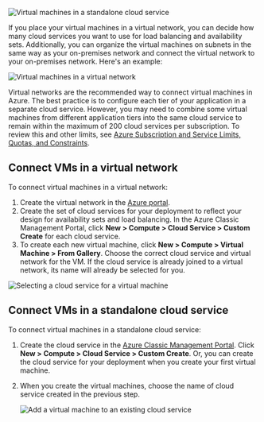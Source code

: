 

![Virtual machines in a standalone cloud service](./media/virtual-machines-common-classic-connect-vms/CloudServiceExample.png)

If you place your virtual machines in a virtual network, you can decide how many cloud services you want to use for load balancing and availability sets. Additionally, you can organize the virtual machines on subnets in the same way as your on-premises network and connect the virtual network to your on-premises network. Here's an example:

![Virtual machines in a virtual network](./media/virtual-machines-common-classic-connect-vms/VirtualNetworkExample.png)

Virtual networks are the recommended way to connect virtual machines in Azure. The best practice is to configure each tier of your application in a separate cloud service. However, you may need to combine some virtual machines from different application tiers into the same cloud service to remain within the maximum of 200 cloud services per subscription. To review this and other limits, see [Azure Subscription and Service Limits, Quotas, and Constraints](/documentation/articles/azure-subscription-service-limits/).

## Connect VMs in a virtual network

To connect virtual machines in a virtual network:

1.	Create the virtual network in the [Azure portal](/documentation/articles/virtual-networks-create-vnet-classic-pportal/).
2.	Create the set of cloud services for your deployment to reflect your design for availability sets and load balancing. In the Azure Classic Management Portal, click **New > Compute > Cloud Service > Custom Create** for each cloud service.
3.	To create each new virtual machine, click **New > Compute > Virtual Machine > From Gallery**. Choose the correct cloud service and virtual network for the VM. If the cloud service is already joined to a virtual network, its name will already be selected for you.

![Selecting a cloud service for a virtual machine](./media/virtual-machines-common-classic-connect-vms/VMConfig1.png)

## Connect VMs in a standalone cloud service

To connect virtual machines in a standalone cloud service:

1.	Create the cloud service in the [Azure Classic Management Portal](http://manage.windowsazure.cn). Click **New > Compute > Cloud Service > Custom Create**. Or, you can create the cloud service for your deployment when you create your first virtual machine.

2.	When you create the virtual machines, choose the name of cloud service created in the previous step.

	![Add a virtual machine to an existing cloud service](./media/virtual-machines-common-classic-connect-vms/Connect-VM-to-CS.png)


